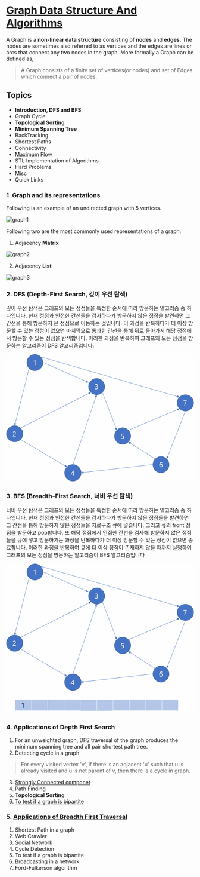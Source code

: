 # [Graph Data Structure And Algorithms](https://www.geeksforgeeks.org/graph-data-structure-and-algorithms/#introDFSnBFS)

A Graph is a **non-linear data structure** consisting of **nodes** and **edges**. The nodes are sometimes also referred to as vertices and the edges are lines or arcs that connect any two nodes in the graph. More formally a Graph can be defined as,
>A Graph consists of a finite set of vertices(or nodes) and set of Edges which connect a pair of nodes.

## Topics

* **Introduction, DFS and BFS**
* Graph Cycle
* **Topological Sorting**
* **Minimum Spanning Tree**
* BackTracking
* Shortest Paths
* Connectivity
* Maximum Flow
* STL Implementation of Algorithms
* Hard Problems
* Misc
* Quick Links

### 1. Graph and its representations

Following is an example of an undirected graph with 5 vertices.

![graph1](./img/graph.png)


Following two are the most commonly used representations of a graph.
1. Adjacency **Matrix**

![graph2](./img/adjacencymatrix.png)

2. Adjacency **List**

![graph3](./img/adjacencylist.png)


### 2. DFS (Depth-First Search, 깊이 우선 탐색)

깊이 우선 탐색은 그래프의 모든 정점들을 특정한 순서에 따라 방문하는 알고리즘 중 하나입니다. 현재 정점과 인접한 간선들을 검사하다가 방문하지 않은 정점을 발견하면 그 간선을 통해 방문하지 은 정점으로 이동하는 것입니다.
이 과정을 반복하다가 더 이상 방문할 수 있는 정점이 없으면 마지막으로 통과한 간선을 통해 뒤로 돌아가서 해당 정점에서 방문할 수 있는 정점을 탐색합니다. 이러한 과정을 반복하여 그래프의 모든 정점을 방문하는 알고리즘이 DFS 알고리즘입니다.

![graph1](./img/algorithm_6-1.gif)

### 3. BFS (Breadth-First Search, 너비 우선 탐색)
너비 우선 탐색은 그래프의 모든 정점들을 특정한 순서에 따라 방문하는 알고리즘 중 하나입니다. 현재 정점과 인접한 간선들을 검사하다가 방문하지 않은 정점들을 발견하면 그 간선을 통해 방문하지 않은 정점들을 자료구조 큐에 넣습니다. 그리고 큐의 front 정점을 방문하고 pop합니다.
또 해당 정점에서 인접한 간선을 검사해 방문하지 않은 정점들을 큐에 넣고 방문하기는 과정을 반복하다가 더 이상 방문할 수 있는 정점이 없으면 종료합니다. 이러한 과정을 반복하여 큐에 더 이상 정점이 존재하지 않을 때까지 실행하여 그래프의 모든 정점을 방문하는 알고리즘이 BFS 알고리즘입니다

![graph1](./img/algorithm_7-1.gif)

### 4. Applications of Depth First Search

1. For an unweighted graph, DFS traversal of the graph produces the minimum spanning tree and all pair shortest path tree.
2. Detecting cycle in a graph
> For every visited vertex 'v', if there is an adjacent 'u' such that u is already visited and u is not parent of v, then there is a cycle in graph.
3. [Strongly Connected componet](https://blog.naver.com/pkjhj485/221344212130)
3. Path Finding
4. **Topological Sorting**
5. [To test if a graph is bipartite](https://gmlwjd9405.github.io/2018/08/23/algorithm-bipartite-graph.html)


### 5. [Applications of Breadth First Traversal](https://www.youtube.com/watch?time_continue=4&v=-CzEI2r5OTs)

1. Shortest Path in a graph
2. Web Crawler
3. Social Network
4. Cycle Detection
5. To test if a graph is bipartite
6. Broadcasting in a network
7. Ford-Fulkerson algorithm

